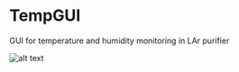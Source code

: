 # TempGUI
GUI for temperature and humidity monitoring in LAr purifier

![alt text](https://github.com/IseeJ/TempGUI/blob/MostRecentEdit/GUI.png?raw=true)
